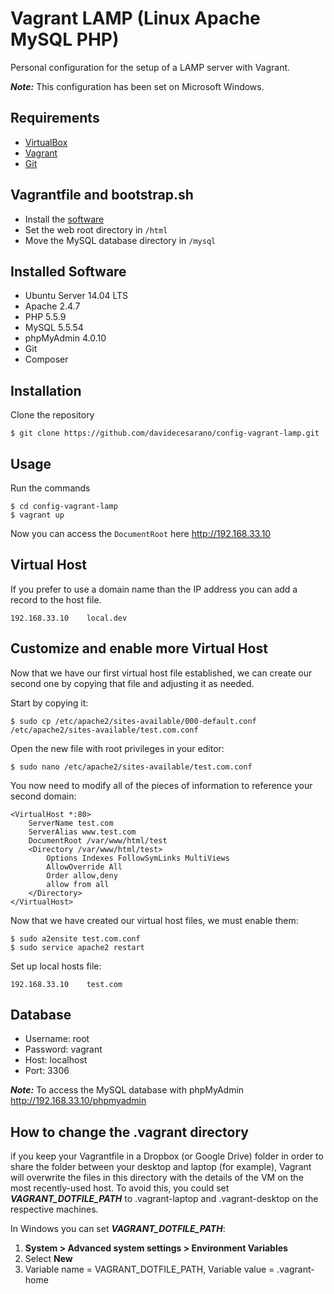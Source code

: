 # Vagrant LAMP (Linux Apache MySQL PHP)
Personal configuration for the setup of a LAMP server with Vagrant.

***Note:*** This configuration has been set on Microsoft Windows. 

## Requirements
* [VirtualBox](https://www.virtualbox.org/)
* [Vagrant](https://www.vagrantup.com/)
* [Git](https://git-scm.com/)

## Vagrantfile and bootstrap.sh
* Install the [software](#software-installati)
* Set the web root directory in `/html`
* Move the MySQL database directory in `/mysql`

## Installed Software
* Ubuntu Server 14.04 LTS
* Apache 2.4.7
* PHP 5.5.9
* MySQL 5.5.54
* phpMyAdmin 4.0.10
* Git
* Composer

## Installation
Clone the repository
```
$ git clone https://github.com/davidecesarano/config-vagrant-lamp.git
```

## Usage
Run the commands
```
$ cd config-vagrant-lamp
$ vagrant up
```
Now you can access the `DocumentRoot` here http://192.168.33.10

## Virtual Host
If you prefer to use a domain name than the IP address you can add a record to the host file.
```
192.168.33.10    local.dev
```

## Customize and enable more Virtual Host
Now that we have our first virtual host file established, we can create our second one by copying that file and adjusting it as needed.

Start by copying it:
```
$ sudo cp /etc/apache2/sites-available/000-default.conf /etc/apache2/sites-available/test.com.conf
```

Open the new file with root privileges in your editor:
```
$ sudo nano /etc/apache2/sites-available/test.com.conf
```

You now need to modify all of the pieces of information to reference your second domain:
```
<VirtualHost *:80>
    ServerName test.com
    ServerAlias www.test.com
    DocumentRoot /var/www/html/test
    <Directory /var/www/html/test>
        Options Indexes FollowSymLinks MultiViews
        AllowOverride All
        Order allow,deny
        allow from all
    </Directory>
</VirtualHost>
```

Now that we have created our virtual host files, we must enable them:
```
$ sudo a2ensite test.com.conf
$ sudo service apache2 restart
```

Set up local hosts file:
```
192.168.33.10    test.com
```

## Database
* Username: root
* Password: vagrant
* Host: localhost
* Port: 3306

***Note:*** To access the MySQL database with phpMyAdmin http://192.168.33.10/phpmyadmin

## How to change the .vagrant directory ##
if you keep your Vagrantfile in a Dropbox (or Google Drive) folder in order to share the folder between your desktop and laptop (for example), Vagrant will overwrite the files in this directory with the details of the VM on the most recently-used host. To avoid this, you could set ***VAGRANT_DOTFILE_PATH*** to .vagrant-laptop and .vagrant-desktop on the respective machines.

In Windows you can set ***VAGRANT_DOTFILE_PATH***:

1. **System > Advanced system settings > Environment Variables**
2. Select **New**
3. Variable name = VAGRANT_DOTFILE_PATH, Variable value = .vagrant-home